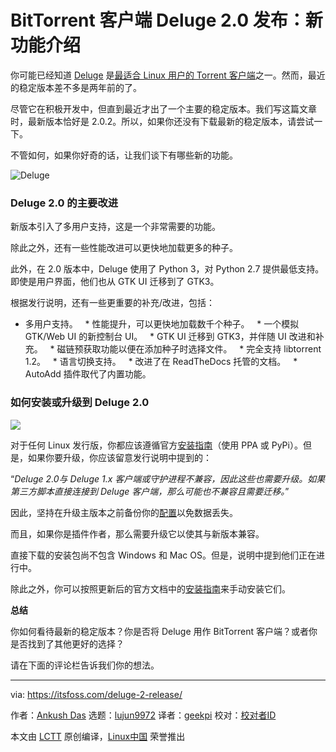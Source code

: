 [#]: collector: (lujun9972)
[#]: translator: (geekpi)
[#]: reviewer: ( )
[#]: publisher: ( )
[#]: url: ( )
[#]: subject: (BitTorrent Client Deluge 2.0 Released: Here’s What’s New)
[#]: via: (https://itsfoss.com/deluge-2-release/)
[#]: author: (Ankush Das https://itsfoss.com/author/ankush/)

BitTorrent 客户端 Deluge 2.0 发布：新功能介绍
======

你可能已经知道 [Deluge][1] 是[最适合 Linux 用户的 Torrent 客户端][2]之一。然而，最近的稳定版本差不多是两年前的了。

尽管它在积极开发中，但直到最近才出了一个主要的稳定版本。我们写这篇文章时，最新版本恰好是 2.0.2。所以，如果你还没有下载最新的稳定版本，请尝试一下。

不管如何，如果你好奇的话，让我们谈下有哪些新的功能。

![Deluge][3]

### Deluge 2.0 的主要改进

新版本引入了多用户支持，这是一个非常需要的功能。

除此之外，还有一些性能改进可以更快地加载更多的种子。

此外，在 2.0 版本中，Deluge 使用了 Python 3，对 Python 2.7 提供最低支持。即使是用户界面，他们也从 GTK UI 迁移到了 GTK3。

根据发行说明，还有一些更重要的补充/改进，包括：

  * 多用户支持。
  * 性能提升，可以更快地加载数千个种子。
  * 一个模拟 GTK/Web UI 的新控制台 UI。
  * GTK UI 迁移到 GTK3，并伴随 UI 改进和补充。
  * 磁链预获取功能以便在添加种子时选择文件。
  * 完全支持 libtorrent 1.2。
  * 语言切换支持。
  * 改进了在 ReadTheDocs 托管的文档。
  * AutoAdd 插件取代了内置功能。



### 如何安装或升级到 Deluge 2.0

![][4]

对于任何 Linux 发行版，你都应该遵循官方[安装指南][5]（使用 PPA 或 PyPi）。但是，如果你要升级，你应该留意发行说明中提到的：

“_Deluge 2.0与 Deluge 1.x 客户端或守护进程不兼容，因此这些也需要升级。如果第三方脚本直接连接到 Deluge 客户端，那么可能也不兼容且需要迁移。_”

因此，坚持在升级主版本之前备份你的[配置][6]以免数据丢失。

而且，如果你是插件作者，那么需要升级它以使其与新版本兼容。

直接下载的安装包尚不包含 Windows 和 Mac OS。但是，说明中提到他们正在进行中。

除此之外，你可以按照更新后的官方文档中的[安装指南][5]来手动安装它们。

**总结**

你如何看待最新的稳定版本？你是否将 Deluge 用作 BitTorrent 客户端？或者你是否找到了其他更好的选择？

请在下面的评论栏告诉我们你的想法。

--------------------------------------------------------------------------------

via: https://itsfoss.com/deluge-2-release/

作者：[Ankush Das][a]
选题：[lujun9972][b]
译者：[geekpi](https://github.com/geekpi)
校对：[校对者ID](https://github.com/校对者ID)

本文由 [LCTT](https://github.com/LCTT/TranslateProject) 原创编译，[Linux中国](https://linux.cn/) 荣誉推出

[a]: https://itsfoss.com/author/ankush/
[b]: https://github.com/lujun9972
[1]: https://dev.deluge-torrent.org/
[2]: https://itsfoss.com/best-torrent-ubuntu/
[3]: https://i1.wp.com/itsfoss.com/wp-content/uploads/2019/06/deluge.jpg?fit=800%2C410&ssl=1
[4]: https://i1.wp.com/itsfoss.com/wp-content/uploads/2019/06/Deluge-2-release.png?resize=800%2C450&ssl=1
[5]: https://deluge.readthedocs.io/en/latest/intro/01-install.html
[6]: https://dev.deluge-torrent.org/wiki/Faq#WheredoesDelugestoreitssettingsconfig
